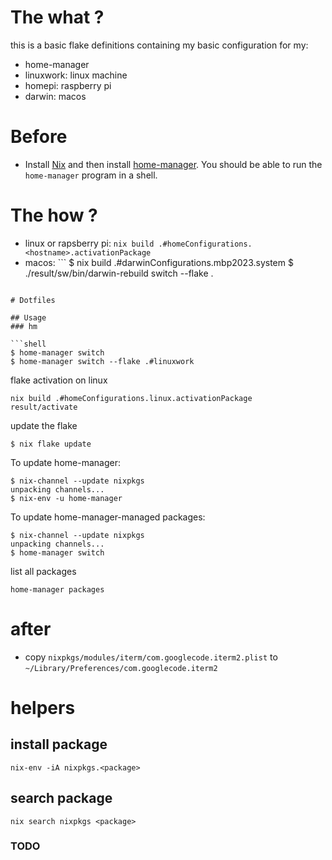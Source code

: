 # The what ?

this is a basic flake definitions containing my basic configuration for my:

- home-manager
- linuxwork: linux machine
- homepi: raspberry pi
- darwin: macos

# Before

- Install [Nix](!https://nixos.org/) and then install [home-manager](!https://github.com/nix-community/home-manager). You should be
  able to run the `home-manager` program in a shell.

# The how ?

- linux or rapsberry pi: `nix build .#homeConfigurations.<hostname>.activationPackage`
- macos: ```
  $ nix build .#darwinConfigurations.mbp2023.system
  $ ./result/sw/bin/darwin-rebuild switch --flake .

````

# Dotfiles

## Usage
### hm

```shell
$ home-manager switch
$ home-manager switch --flake .#linuxwork
````

flake activation on linux

```shell
nix build .#homeConfigurations.linux.activationPackage
result/activate
```

update the flake

```shell
$ nix flake update
```

To update home-manager:

```shell
$ nix-channel --update nixpkgs
unpacking channels...
$ nix-env -u home-manager
```

To update home-manager-managed packages:

```shell
$ nix-channel --update nixpkgs
unpacking channels...
$ home-manager switch
```

list all packages

```shell
home-manager packages
```

# after

- copy `nixpkgs/modules/iterm/com.googlecode.iterm2.plist` to `~/Library/Preferences/com.googlecode.iterm2`

# helpers

## install package

```shell
nix-env -iA nixpkgs.<package>
```

## search package

```shell
nix search nixpkgs <package>
```

### TODO
